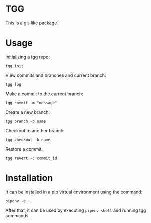 TGG
===
This is a git-like package.

Usage
=====

Initializing a tgg repo:

```tgg init```

View commits and branches and current branch:

```tgg log```

Make a commit to the current branch:

```tgg commit -m "message"```

Create a new branch:

```tgg branch -b name```

Checkout to another branch:

```tgg checkout -b name```

Restore a commit:

```tgg revert -c commit_id```


Installation
============

It can be installed in a pip virtual environment using the command:

```pipenv -e .```

After that, it can be used by executing ```pipenv shell``` and running tgg commands.
